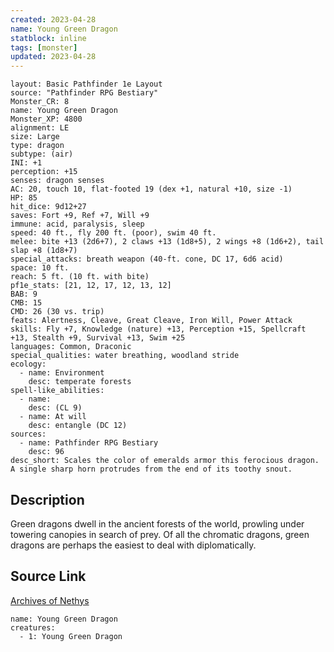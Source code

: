 ```yaml
---
created: 2023-04-28
name: Young Green Dragon
statblock: inline
tags: [monster]
updated: 2023-04-28
---
```

```statblock
layout: Basic Pathfinder 1e Layout
source: "Pathfinder RPG Bestiary"
Monster_CR: 8
name: Young Green Dragon
Monster_XP: 4800
alignment: LE
size: Large
type: dragon
subtype: (air)
INI: +1
perception: +15
senses: dragon senses
AC: 20, touch 10, flat-footed 19 (dex +1, natural +10, size -1)
HP: 85
hit_dice: 9d12+27
saves: Fort +9, Ref +7, Will +9
immune: acid, paralysis, sleep
speed: 40 ft., fly 200 ft. (poor), swim 40 ft.
melee: bite +13 (2d6+7), 2 claws +13 (1d8+5), 2 wings +8 (1d6+2), tail slap +8 (1d8+7)
special_attacks: breath weapon (40-ft. cone, DC 17, 6d6 acid)
space: 10 ft.
reach: 5 ft. (10 ft. with bite)
pf1e_stats: [21, 12, 17, 12, 13, 12]
BAB: 9
CMB: 15
CMD: 26 (30 vs. trip)
feats: Alertness, Cleave, Great Cleave, Iron Will, Power Attack
skills: Fly +7, Knowledge (nature) +13, Perception +15, Spellcraft +13, Stealth +9, Survival +13, Swim +25
languages: Common, Draconic
special_qualities: water breathing, woodland stride
ecology:
  - name: Environment
    desc: temperate forests
spell-like_abilities:
  - name:
    desc: (CL 9)
  - name: At will
    desc: entangle (DC 12)
sources:
  - name: Pathfinder RPG Bestiary
    desc: 96
desc_short: Scales the color of emeralds armor this ferocious dragon. A single sharp horn protrudes from the end of its toothy snout.
```
## Description
Green dragons dwell in the ancient forests of the world, prowling under towering canopies in search of prey. Of all the chromatic dragons, green dragons are perhaps the easiest to deal with diplomatically.
## Source Link
[Archives of Nethys](https://aonprd.com/MonsterDisplay.aspx?ItemName=Young%20Green%20Dragon)
```encounter-table
name: Young Green Dragon
creatures:
  - 1: Young Green Dragon
```
